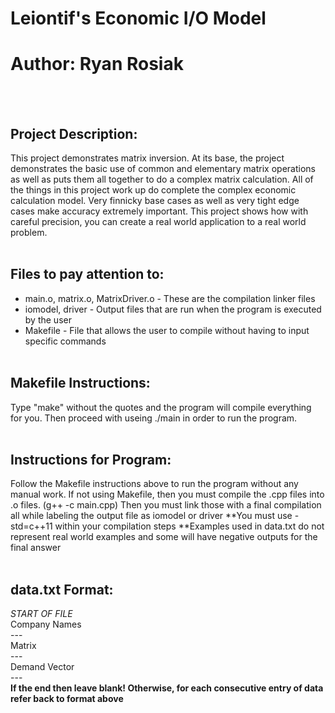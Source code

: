 # Leiontif's Economic I/O Model
# Author: Ryan Rosiak
<br /> <br />
## Project Description:
This project demonstrates matrix inversion. At its base, the project demonstrates the 
basic use of common and elementary matrix operations as well as puts them all together
to do a complex matrix calculation. All of the things in this project work up do 
complete the complex economic calculation model. Very finnicky base cases as well as
very tight edge cases make accuracy extremely important. This project shows how with
careful precision, you can create a real world application to a real world problem.
<br /> <br />
## Files to pay attention to:
* main.o, matrix.o, MatrixDriver.o - These are the compilation linker files
* iomodel, driver - Output files that are run when the program is executed by the user
* Makefile - File that allows the user to compile without having to input specific commands
<br /> <br />
## Makefile Instructions:
Type "make" without the quotes and the program will compile everything for you. 
Then proceed with useing ./main in order to run the program.
<br /> <br />
## Instructions for Program:
Follow the Makefile instructions above to run the program without any manual work. If
not using Makefile, then you must compile the .cpp files into .o files.
(g++ -c main.cpp) Then you must link those with a final compilation all while labeling
the output file as iomodel or driver
**You must use -std=c++11 within your compilation steps
**Examples used in data.txt do not represent real world examples and some will have
negative outputs for the final answer
<br /> <br />
## data.txt Format:
*START OF FILE*\
Company Names\
---\
Matrix\
---\
Demand Vector\
---\
**If the end then leave blank! Otherwise, for each consecutive entry of data refer back to format above**
